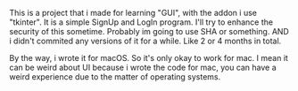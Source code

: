 This is a project that i made for learning "GUI", with the addon i use "tkinter".
It is a simple SignUp and LogIn program.
I'll try to enhance the security of this sometime. Probably im going to use SHA or something.
AND i didn't commited any versions of it for a while. Like 2 or 4 months in total.

By the way, i wrote it for macOS. So it's only okay to work for mac. I mean it can be weird about UI because i wrote the code for mac, you can have a weird experience due to the matter of operating systems.